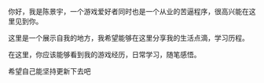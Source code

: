 你好，我是陈景宇，一个游戏爱好者同时也是一个从业的苦逼程序，很高兴能在这里见到你。

这里是一个展示自我的地方，我希望能够在这里分享我的生活点滴，学习历程。

在这里，你应该能够看到我的游戏经历，日常学习，随笔感悟。

希望自己能坚持更新下去吧


